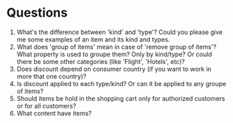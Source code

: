 # Questions
1. What's the difference between 'kind' and 'type'? Could you please give me some examples of an item and its kind and types.
2. What does 'group of items' mean in case of 'remove group of items'? What property is used to groupe them? Only by kind/type? Or could there be some other categories (like 'Flight', 'Hotels', etc)?
3. Does discount depend on consumer country (if you want to work in more that one country)?
4. Is discount applied to each type/kind? Or can it be applied to any groupe of items?
5. Should items be hold in the shopping cart only for authorized customers or for all customers?
6. What content have items?

